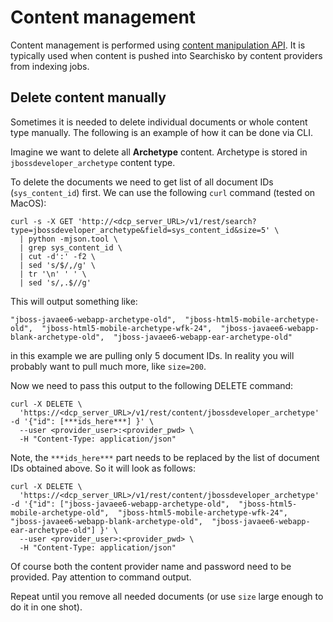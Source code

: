 # Content management

Content management is performed using [content manipulation API](http://docs.jbossorg.apiary.io/#contentmanipulationapi).
It is typically used when content is pushed into Searchisko by content providers from indexing jobs.


## Delete content manually

Sometimes it is needed to delete individual documents or whole content type manually. The following is an example
of how it can be done via CLI.

Imagine we want to delete all **Archetype** content. Archetype is stored in `jbossdeveloper_archetype` content type.

To delete the documents we need to get list of all document IDs (`sys_content_id`) first.
We can use the following `curl` command (tested on MacOS):

````
curl -s -X GET 'http://<dcp_server_URL>/v1/rest/search?type=jbossdeveloper_archetype&field=sys_content_id&size=5' \
  | python -mjson.tool \
  | grep sys_content_id \
  | cut -d':' -f2 \
  | sed 's/$/,/g' \
  | tr '\n' ' ' \
  | sed 's/,.$//g'
````

This will output something like:

````
"jboss-javaee6-webapp-archetype-old",  "jboss-html5-mobile-archetype-old",  "jboss-html5-mobile-archetype-wfk-24",  "jboss-javaee6-webapp-blank-archetype-old",  "jboss-javaee6-webapp-ear-archetype-old"
````

in this example we are pulling only 5 document IDs. In reality you will probably want to pull much more, like `size=200`.

Now we need to pass this output to the following DELETE command:

````
curl -X DELETE \
  'https://<dcp_server_URL>/v1/rest/content/jbossdeveloper_archetype' -d '{"id": [***ids_here***] }' \
  --user <provider_user>:<provider_pwd> \
  -H "Content-Type: application/json"
````

Note, the `***ids_here***` part needs to be replaced by the list of document IDs obtained above.
So it will look as follows:

````
curl -X DELETE \
  'https://<dcp_server_URL>/v1/rest/content/jbossdeveloper_archetype' -d '{"id": ["jboss-javaee6-webapp-archetype-old",  "jboss-html5-mobile-archetype-old",  "jboss-html5-mobile-archetype-wfk-24",  "jboss-javaee6-webapp-blank-archetype-old",  "jboss-javaee6-webapp-ear-archetype-old"] }' \
  --user <provider_user>:<provider_pwd> \
  -H "Content-Type: application/json"
````

Of course both the content provider name and password need to be provided. Pay attention to command output.

Repeat until you remove all needed documents (or use `size` large enough to do it in one shot).